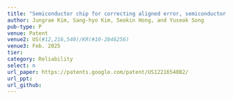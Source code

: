 ```yaml
---
title: "Semiconductor chip for correcting aligned error, semiconductor system for correcting aligned error, and method for correcting aligned error"
author: Jungrae Kim, Sang-hyo Kim, Seokin Hong, and Yuseok Song
pub-type: P
venue: Patent
venue2: US(#12,216,540)/KR(#10-2846256)
venue3: Feb. 2025
tier: 
category: Reliability
select: n
url_paper: https://patents.google.com/patent/US12216540B2/
url_ppt:
url_github:
---
```

